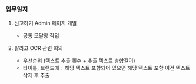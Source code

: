 ### 업무일지

1. 신고하기 Admin 페이지 개발

   - 공통 모달창 작업

2. 팔라고 OCR 관련 회의

   - 우선순위 (텍스트 추출 횟수 + 추출 텍스트 총합길이)
   - 타이틀, 브랜드에 `:` 해당 텍스트 포함되어 있으면 해당 텍스트 포함 이전 텍스트 삭제 후 추출
